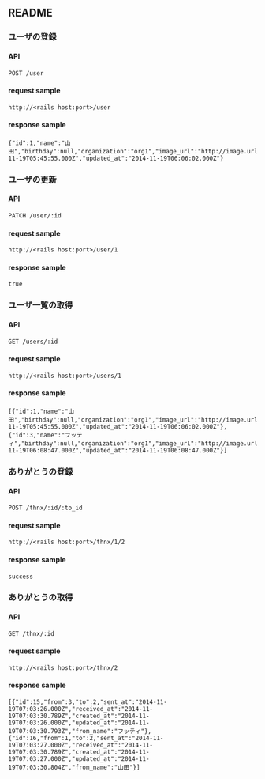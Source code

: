 ## README

### ユーザの登録

#### API

```
POST /user
```

#### request sample

```
http://<rails host:port>/user
```

#### response sample

```
{"id":1,"name":"山田","birthday":null,"organization":"org1","image_url":"http://image.url","created_at":"2014-11-19T05:45:55.000Z","updated_at":"2014-11-19T06:06:02.000Z"}
```

### ユーザの更新

#### API

```
PATCH /user/:id
```

#### request sample

```
http://<rails host:port>/user/1
```

#### response sample

```
true
```

### ユーザ一覧の取得

#### API

```
GET /users/:id
```

#### request sample

```
http://<rails host:port>/users/1
```

#### response sample

```
[{"id":1,"name":"山田","birthday":null,"organization":"org1","image_url":"http://image.url","created_at":"2014-11-19T05:45:55.000Z","updated_at":"2014-11-19T06:06:02.000Z"},{"id":3,"name":"フッティ","birthday":null,"organization":"org1","image_url":"http://image.url","created_at":"2014-11-19T06:08:47.000Z","updated_at":"2014-11-19T06:08:47.000Z"}]
```


### ありがとうの登録

#### API

```
POST /thnx/:id/:to_id
```

#### request sample

```
http://<rails host:port>/thnx/1/2
```

#### response sample

```
success
```

### ありがとうの取得

#### API

```
GET /thnx/:id
```

#### request sample

```
http://<rails host:port>/thnx/2
```

#### response sample

```
[{"id":15,"from":3,"to":2,"sent_at":"2014-11-19T07:03:26.000Z","received_at":"2014-11-19T07:03:30.789Z","created_at":"2014-11-19T07:03:26.000Z","updated_at":"2014-11-19T07:03:30.793Z","from_name":"フッティ"},{"id":16,"from":1,"to":2,"sent_at":"2014-11-19T07:03:27.000Z","received_at":"2014-11-19T07:03:30.789Z","created_at":"2014-11-19T07:03:27.000Z","updated_at":"2014-11-19T07:03:30.804Z","from_name":"山田"}]
```

